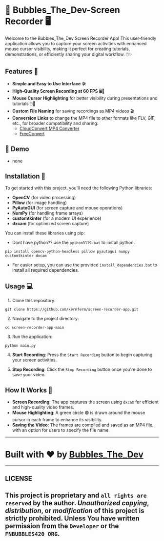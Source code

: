 # 🎥 Bubbles_The_Dev-Screen Recorder 🖥️

Welcome to the Bubbles_The_Dev Screen Recorder App! This user-friendly application allows you to capture your screen activities with enhanced mouse cursor visibility, making it perfect for creating tutorials, demonstrations, or efficiently sharing your digital workflow. 🖱️✨

## Features 🚀

- **Simple and Easy to Use Interface** 🛠️
- **High-Quality Screen Recording at 60 FPS** 🖥️💨
- **Mouse Cursor Highlighting** for better visibility during presentations and tutorials 🖱️👀
- **Custom File Naming** for saving recordings as MP4 videos 🎬
- **Conversion Links** to change the MP4 file to other formats like FLV, GIF, etc., for broader compatibility and sharing:
  - [CloudConvert MP4 Converter](https://cloudconvert.com/mp4-converter)
  - [FreeConvert](https://www.freeconvert.com/)

## 🚀 Demo

- none

## Installation 🔧

To get started with this project, you'll need the following Python libraries:

- **OpenCV** (for video processing)
- **Pillow** (for image handling)
- **PyAutoGUI** (for screen capture and mouse operations)
- **NumPy** (for handling frame arrays)
- **customtkinter** (for a modern UI experience)
- **dxcam** (for optimized screen capture)

You can install these libraries using pip:
- Dont have python?? use the `python3119.bat` to install python.
```
pip install opencv-python-headless pillow pyautogui numpy customtkinter dxcam
```

- For easier setup, you can use the provided `install_dependencies.bat` to install all required dependencies.

## Usage 💻

1. Clone this repository:

```
git clone https://github.com/kernferm/screen-recorder-app.git
```

2. Navigate to the project directory:

```
cd screen-recorder-app-main
```

3. Run the application:

```
python main.py
```

4. **Start Recording**: Press the `Start Recording` button to begin capturing your screen activities.

5. **Stop Recording**: Click the `Stop Recording` button once you're done to save your video.

## How It Works 🧐

- **Screen Recording**: The app captures the screen using `dxcam` for efficient and high-quality video frames.
- **Mouse Highlighting**: A green circle 🟢 is drawn around the mouse cursor in each frame to enhance its visibility.
- **Saving the Video**: The frames are compiled and saved as an MP4 file, with an option for users to specify the file name.
---
# Built with ❤️ by [Bubbles_The_Dev](https://github.com/kernferm)

---
## LICENSE

This project is proprietary and `all rights are reserved` by the author. 
***Unauthorized copying***, ***distribution***, or ***modification*** of this project is **strictly prohibited**. 
Unless You have written permission from the `Developer` or the `FNBUBBLES420 ORG`.
---
